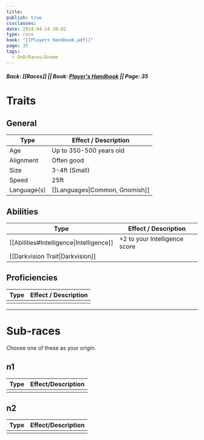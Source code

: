 ```yaml
---
title: 
publish: true
cssclasses: 
date: 2024-04-14 20:02
type: race
book: "[[Players Handbook.pdf]]"
page: 35
tags:
  - DnD/Races/Gnome
---
```

##### Back: [[Races]] || Book: [Player's Handbook](https://drive.google.com/drive/folders/1O5bhpYizcIT5xxAoLOuzCRht_PVS7VSG?usp=sharing) || Page: 35

# Traits
## General
| Type        | Effect / Description           |
| ----------- | ------------------------------ |
| Age         | Up to 350-500 years old        |
| Alignment   | Often good                     |
| Size        | 3-4ft (Small)                  |
| Speed       | 25ft                           |
| Language(s) | [[Languages\|Common, Gnomish]] |
## Abilities
| Type                                     | Effect / Description          |
| ---------------------------------------- | ----------------------------- |
| [[Abilities#Intelligence\|Intelligence]] | +2 to your Intelligence score |
| [[Darkvision Trait\|Darkvision]]         |                               |
## Proficiencies
| Type         | Effect / Description                                                             |
| ------------ | -------------------------------------------------------------------------------- |
|              |                                                                                  |

---
# Sub-races
Choose one of these as your origin.
## n1

| Type | Effect/Description |
| ---- | ------------------ |
|      |                    |
## n2

| Type     | Effect/Description |
| -------- | ------------------ |
|  |                  |


